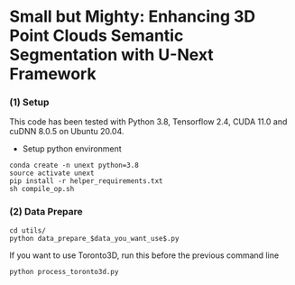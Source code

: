 # Small but Mighty: Enhancing 3D Point Clouds Semantic Segmentation with U-Next Framework

### (1) Setup
This code has been tested with Python 3.8, Tensorflow 2.4, CUDA 11.0 and cuDNN 8.0.5 on Ubuntu 20.04.

- Setup python environment
```
conda create -n unext python=3.8
source activate unext
pip install -r helper_requirements.txt
sh compile_op.sh
```

### (2) Data Prepare
```
cd utils/
python data_prepare_$data_you_want_use$.py
```
If you want to use Toronto3D, run this before the previous command line
```
python process_toronto3d.py
```
